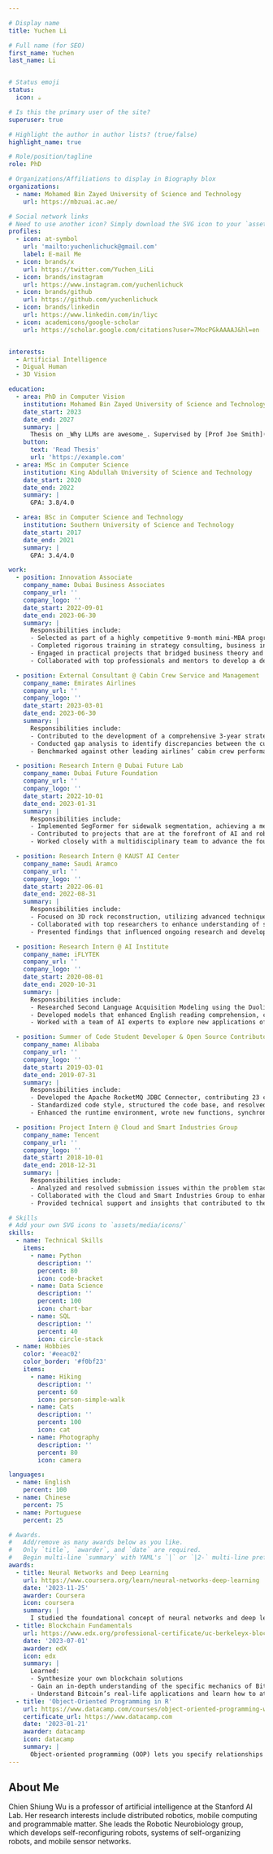```yaml
---

# Display name
title: Yuchen Li

# Full name (for SEO)
first_name: Yuchen
last_name: Li


# Status emoji
status:
  icon: ☕️

# Is this the primary user of the site?
superuser: true

# Highlight the author in author lists? (true/false)
highlight_name: true

# Role/position/tagline
role: PhD

# Organizations/Affiliations to display in Biography blox
organizations:
  - name: Mohamed Bin Zayed University of Science and Technology
    url: https://mbzuai.ac.ae/

# Social network links
# Need to use another icon? Simply download the SVG icon to your `assets/media/icons/` folder.
profiles:
  - icon: at-symbol
    url: 'mailto:yuchenlichuck@gmail.com'
    label: E-mail Me
  - icon: brands/x
    url: https://twitter.com/Yuchen_LiLi
  - icon: brands/instagram
    url: https://www.instagram.com/yuchenlichuck
  - icon: brands/github
    url: https://github.com/yuchenlichuck
  - icon: brands/linkedin
    url: https://www.linkedin.com/in/liyc
  - icon: academicons/google-scholar
    url: https://scholar.google.com/citations?user=7MocPGkAAAAJ&hl=en


interests:
  - Artificial Intelligence
  - Digual Human
  - 3D Vision

education:
  - area: PhD in Computer Vision
    institution: Mohamed Bin Zayed University of Science and Technology
    date_start: 2023
    date_end: 2027
    summary: |
      Thesis on _Why LLMs are awesome_. Supervised by [Prof Joe Smith](https://example.com). Presented papers at 5 IEEE conferences with the contributions being published in 2 Springer journals.
    button:
      text: 'Read Thesis'
      url: 'https://example.com'
  - area: MSc in Computer Science
    institution: King Abdullah University of Science and Technology
    date_start: 2020
    date_end: 2022
    summary: |
      GPA: 3.8/4.0

  - area: BSc in Computer Science and Technology
    institution: Southern University of Science and Technology
    date_start: 2017
    date_end: 2021
    summary: |
      GPA: 3.4/4.0

work:
  - position: Innovation Associate
    company_name: Dubai Business Associates
    company_url: ''
    company_logo: ''
    date_start: 2022-09-01
    date_end: 2023-06-30
    summary: |
      Responsibilities include:
      - Selected as part of a highly competitive 9-month mini-MBA program from over 3,000 applicants with an acceptance rate of 1%, under the patronage of HH Sheikh Mohamed bin Rashid, Prime Minister of the UAE and Ruler of Dubai.
      - Completed rigorous training in strategy consulting, business in the MENA region, data modeling, and business pitching through PwC Academy and Capdev.
      - Engaged in practical projects that bridged business theory and practice, focusing on innovative solutions for regional business challenges.
      - Collaborated with top professionals and mentors to develop a deep understanding of the MENA business landscape.

  - position: External Consultant @ Cabin Crew Service and Management
    company_name: Emirates Airlines
    company_url: ''
    company_logo: ''
    date_start: 2023-03-01
    date_end: 2023-06-30
    summary: |
      Responsibilities include:
      - Contributed to the development of a comprehensive 3-year strategic plan for the Cabin Crew division, focusing on internal and external assessments.
      - Conducted gap analysis to identify discrepancies between the current state and desired outcomes, recommending actionable initiatives.
      - Benchmarked against other leading airlines’ cabin crew performance and services, identifying best practices and providing specific recommendations.

  - position: Research Intern @ Dubai Future Lab
    company_name: Dubai Future Foundation
    company_url: ''
    company_logo: ''
    date_start: 2022-10-01
    date_end: 2023-01-31
    summary: |
      Responsibilities include:
      - Implemented SegFormer for sidewalk segmentation, achieving a mean Intersection over Union (mIoU) of 95%, optimizing robot navigation systems using Nvidia ROS2.
      - Contributed to projects that are at the forefront of AI and robotics, facilitating the future of autonomous technologies in Dubai.
      - Worked closely with a multidisciplinary team to advance the foundation's vision of a tech-enabled future.

  - position: Research Intern @ KAUST AI Center
    company_name: Saudi Aramco
    company_url: ''
    company_logo: ''
    date_start: 2022-06-01
    date_end: 2022-08-31
    summary: |
      Responsibilities include:
      - Focused on 3D rock reconstruction, utilizing advanced techniques to embed geometric information within a comprehensive 3D graph.
      - Collaborated with top researchers to enhance understanding of subsurface geology, contributing to Saudi Aramco’s exploration and extraction processes.
      - Presented findings that influenced ongoing research and development within the AI Center.

  - position: Research Intern @ AI Institute
    company_name: iFLYTEK
    company_url: ''
    company_logo: ''
    date_start: 2020-08-01
    date_end: 2020-10-31
    summary: |
      Responsibilities include:
      - Researched Second Language Acquisition Modeling using the Duolingo Dataset, applying Deep Learning to deliver personalized educational recommendations.
      - Developed models that enhanced English reading comprehension, contributing to iFLYTEK’s suite of AI-powered educational tools.
      - Worked with a team of AI experts to explore new applications of machine learning in language acquisition.

  - position: Summer of Code Student Developer & Open Source Contributor
    company_name: Alibaba
    company_url: ''
    company_logo: ''
    date_start: 2019-03-01
    date_end: 2019-07-31
    summary: |
      Responsibilities include:
      - Developed the Apache RocketMQ JDBC Connector, contributing 23 commits and 3.4k lines of code to the external project of RocketMQ.
      - Standardized code style, structured the code base, and resolved bugs to ensure functionality across various use cases.
      - Enhanced the runtime environment, wrote new functions, synchronized information across the cluster, and authored comprehensive documentation.

  - position: Project Intern @ Cloud and Smart Industries Group
    company_name: Tencent
    company_url: ''
    company_logo: ''
    date_start: 2018-10-01
    date_end: 2018-12-31
    summary: |
      Responsibilities include:
      - Analyzed and resolved submission issues within the problem stack targeting system, improving the performance of an open-source app.
      - Collaborated with the Cloud and Smart Industries Group to enhance the quality of cloud-based solutions.
      - Provided technical support and insights that contributed to the overall success of the project.

# Skills
# Add your own SVG icons to `assets/media/icons/`
skills:
  - name: Technical Skills
    items:
      - name: Python
        description: ''
        percent: 80
        icon: code-bracket
      - name: Data Science
        description: ''
        percent: 100
        icon: chart-bar
      - name: SQL
        description: ''
        percent: 40
        icon: circle-stack
  - name: Hobbies
    color: '#eeac02'
    color_border: '#f0bf23'
    items:
      - name: Hiking
        description: ''
        percent: 60
        icon: person-simple-walk
      - name: Cats
        description: ''
        percent: 100
        icon: cat
      - name: Photography
        description: ''
        percent: 80
        icon: camera

languages:
  - name: English
    percent: 100
  - name: Chinese
    percent: 75
  - name: Portuguese
    percent: 25

# Awards.
#   Add/remove as many awards below as you like.
#   Only `title`, `awarder`, and `date` are required.
#   Begin multi-line `summary` with YAML's `|` or `|2-` multi-line prefix and indent 2 spaces below.
awards:
  - title: Neural Networks and Deep Learning
    url: https://www.coursera.org/learn/neural-networks-deep-learning
    date: '2023-11-25'
    awarder: Coursera
    icon: coursera
    summary: |
      I studied the foundational concept of neural networks and deep learning. By the end, I was familiar with the significant technological trends driving the rise of deep learning; build, train, and apply fully connected deep neural networks; implement efficient (vectorized) neural networks; identify key parameters in a neural network’s architecture; and apply deep learning to your own applications.
  - title: Blockchain Fundamentals
    url: https://www.edx.org/professional-certificate/uc-berkeleyx-blockchain-fundamentals
    date: '2023-07-01'
    awarder: edX
    icon: edx
    summary: |
      Learned:
      - Synthesize your own blockchain solutions
      - Gain an in-depth understanding of the specific mechanics of Bitcoin
      - Understand Bitcoin’s real-life applications and learn how to attack and destroy Bitcoin, Ethereum, smart contracts and Dapps, and alternatives to Bitcoin’s Proof-of-Work consensus algorithm
  - title: 'Object-Oriented Programming in R'
    url: https://www.datacamp.com/courses/object-oriented-programming-with-s3-and-r6-in-r
    certificate_url: https://www.datacamp.com
    date: '2023-01-21'
    awarder: datacamp
    icon: datacamp
    summary: |
      Object-oriented programming (OOP) lets you specify relationships between functions and the objects that they can act on, helping you manage complexity in your code. This is an intermediate level course, providing an introduction to OOP, using the S3 and R6 systems. S3 is a great day-to-day R programming tool that simplifies some of the functions that you write. R6 is especially useful for industry-specific analyses, working with web APIs, and building GUIs.
---
```


## About Me

Chien Shiung Wu is a professor of artificial intelligence at the Stanford AI Lab. Her research interests include distributed robotics, mobile computing and programmable matter. She leads the Robotic Neurobiology group, which develops self-reconfiguring robots, systems of self-organizing robots, and mobile sensor networks.
